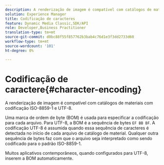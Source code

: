 ```yaml
---
description: A renderização de imagem é compatível com catálogos de materiais com codificação ISO-8859-1 e UTF-8.
solution: Experience Manager
title: Codificação de caracteres
feature: Dynamic Media Classic,SDK/API
role: Developer,Business Practitioner
translation-type: tm+mt
source-git-commit: d0bc88f55f857762b3bab4c76d1e3f3dd2733d60
workflow-type: tm+mt
source-wordcount: '101'
ht-degree: 0%

---
```



# Codificação de caractere{#character-encoding}

A renderização de imagem é compatível com catálogos de materiais com codificação ISO-8859-1 e UTF-8.

Uma marca de ordem de byte (BOM) é usada para especificar a codificação para cada arquivo. Para UTF-8, a BOM é a sequência de bytes `EF BB BF`. A codificação UTF-8 é assumida quando essa sequência de caracteres é detectada no início de cada arquivo de catálogo de material. Qualquer outra sequência de bytes faz com que o arquivo seja interpretado como sendo codificado para o padrão ISO-8859-1.

Muitos aplicativos contemporâneos, quando configurados para UTF-8, inserem a BOM automaticamente.
